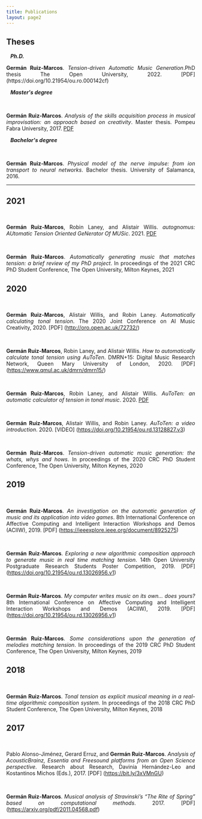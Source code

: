 ```yaml
---
title: Publications
layout: page2
---
```


<h2>Theses</h2>

&ensp; ***Ph.D.***

<p style='text-align: justify;' style="margin-left:10%; margin-right:10%;"> <b>Germán Ruiz-Marcos</b>. <em>Tension-driven Automatic Music Generation</em>.PhD thesis The Open University, 2022. [PDF](https://doi.org/10.21954/ou.ro.000142cf)</p>

&ensp; ***Master's degree***

&ensp;&ensp; <p style='text-align: justify;'>**Germán Ruiz-Marcos**. *Analysis of the skills acquisition process in musical improvisation: an approach based on creativity*. Master thesis. Pompeu Fabra University, 2017. [PDF](https://doi.org/10.5281/zenodo.1109736)</p>

&ensp; ***Bachelor's degree***

&ensp;&ensp; <p style='text-align: justify;'>**Germán Ruiz-Marcos**. *Physical model of the nerve impulse: from ion transport to neural networks*. Bachelor thesis. University of Salamanca, 2016.</p>

***

<h2>2021</h2>

&ensp;&ensp; <p style='text-align: justify;'>**Germán Ruiz-Marcos**, Robin Laney, and Alistair Willis. *autognomus: AUtomatic Tension Oriented GeNerator Of MUSic*. 2021. [PDF](https://doi.org/10.21954/ou.rd.15028599.v1)</p>

&ensp;&ensp; <p style='text-align: justify;'>**Germán Ruiz-Marcos**. *Automatically generating music that matches tension: a brief review of my PhD project*. In proceedings of the 2021 CRC PhD Student Conference, The Open University, Milton Keynes, 2021</p>



<h2>2020</h2>

&ensp;&ensp; <p style='text-align: justify;'>**Germán Ruiz-Marcos**, Alistair Willis, and Robin Laney. *Automatically calculating tonal tension*. The 2020 Joint Conference on AI Music Creativity, 2020. [PDF] (http://oro.open.ac.uk/72732/)</p>


&ensp;&ensp; <p style='text-align: justify;'>**Germán Ruiz-Marcos**, Robin Laney, and Alistair Willis. *How to automatically calculate tonal tension using AuToTen*. DMRN+15: Digital Music Research Network, Queen Mary University of London, 2020. [PDF] (https://www.qmul.ac.uk/dmrn/dmrn15/)</p>


&ensp;&ensp; <p style='text-align: justify;'>**Germán Ruiz-Marcos**, Robin Laney, and Alistair Willis. *AuToTen: an automatic calculator of tension in tonal music*. 2020. [PDF](https://doi.org/10.21954/ou.rd.13026578.v1)</p>

&ensp;&ensp; <p style='text-align: justify;'>**Germán Ruiz-Marcos**, Alistair Willis, and Robin Laney. *AuToTen: a video introduction*. 2020. [VIDEO] (https://doi.org/10.21954/ou.rd.13128827.v3)</p>

&ensp;&ensp; <p style='text-align: justify;'>**Germán Ruiz-Marcos**. *Tension-driven automatic music generation: the whats, whys and hows*. In proceedings of the 2020 CRC PhD Student Conference, The Open University, Milton Keynes, 2020</p>



<h2>2019</h2>

&ensp;&ensp; <p style='text-align: justify;'>**Germán Ruiz-Marcos**. *An investigation on the automatic generation of music and its application into video games*. 8th International Conference on Affective Computing and Intelligent Interaction Workshops and Demos (ACIIW), 2019. [PDF] (https://ieeexplore.ieee.org/document/8925275)</p>

&ensp;&ensp; <p style='text-align: justify;'>**Germán Ruiz-Marcos**. *Exploring a new algorithmic composition approach to generate music in real time matching tension*. 14th Open University Postgraduate Research Students Poster Competition, 2019. [PDF] (https://doi.org/10.21954/ou.rd.13026956.v1)</p>

&ensp;&ensp; <p style='text-align: justify;'>**Germán Ruiz-Marcos**. *My computer writes music on its own... does yours?* 8th International Conference on Affective Computing and Intelligent Interaction Workshops and Demos (ACIIW), 2019. [PDF] (https://doi.org/10.21954/ou.rd.13026956.v1)</p>

&ensp;&ensp; <p style='text-align: justify;'>**Germán Ruiz-Marcos**. *Some considerations upon the generation of melodies matching tension*. In proceedings of the 2019 CRC PhD Student Conference, The Open University, Milton Keynes, 2019</p>



<h2>2018</h2>

&ensp;&ensp; <p style='text-align: justify;'>**Germán Ruiz-Marcos**. *Tonal tension as explicit musical meaning in a real-time algorithmic composition system*. In proceedings of the 2018 CRC PhD Student Conference, The Open University, Milton Keynes, 2018</p>

<h2>2017</h2>

&ensp;&ensp; <p style='text-align: justify;'>Pablo Alonso-Jiménez, Gerard Erruz, and **Germán Ruiz-Marcos**. *Analysis of AcousticBrainz, Essentia and Freesound platforms from an Open Science perspective*. Research about Research, Davinia Hernández-Leo and Kostantinos Michos (Eds.), 2017. [PDF] (https://bit.ly/3xVMnGU)</p>


&ensp;&ensp; <p style='text-align: justify;'>**Germán Ruiz-Marcos**. *Musical analysis of Stravinski’s “The Rite of Spring” based on computational methods*. 2017. [PDF] (https://arxiv.org/pdf/2011.04568.pdf)</p>
